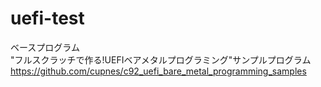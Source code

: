# uefi-test
ベースプログラム  
"フルスクラッチで作る!UEFIベアメタルプログラミング"サンプルプログラム  
https://github.com/cupnes/c92_uefi_bare_metal_programming_samples  
